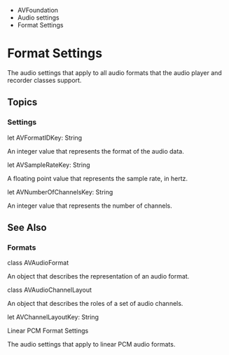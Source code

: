 

- AVFoundation
- Audio settings
-  Format Settings 

# Format Settings

The audio settings that apply to all audio formats that the audio player and recorder classes support.

## Topics

### Settings

let AVFormatIDKey: String

An integer value that represents the format of the audio data.

let AVSampleRateKey: String

A floating point value that represents the sample rate, in hertz.

let AVNumberOfChannelsKey: String

An integer value that represents the number of channels.

## See Also

### Formats

class AVAudioFormat

An object that describes the representation of an audio format.

class AVAudioChannelLayout

An object that describes the roles of a set of audio channels.

let AVChannelLayoutKey: String

Linear PCM Format Settings

The audio settings that apply to linear PCM audio formats.

